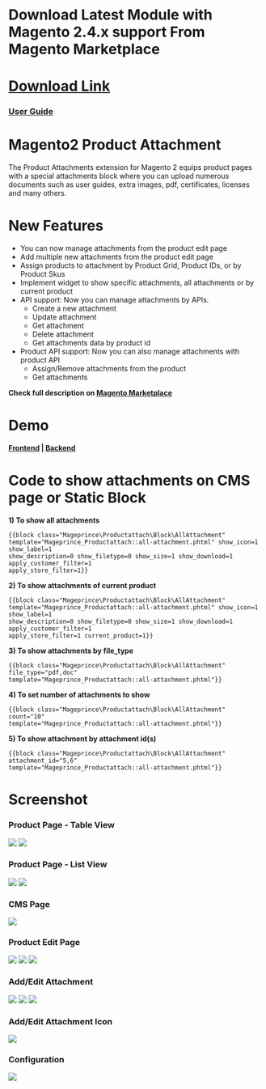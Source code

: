 # Download Latest Module with Magento 2.4.x support From Magento Marketplace
# <a href="https://marketplace.magento.com/mageprince-module-product-attachment.html">Download Link</a>

<h3><a href="https://marketplace.magento.com/media/catalog/product/mageprince-module-product-attachment-2-2-0-ce/user_guides.pdf">User Guide</a></h3>

# Magento2 Product Attachment

The Product Attachments extension for Magento 2 equips product pages with a special attachments block where you can upload numerous documents such as user guides, extra images, pdf, certificates, licenses and many others.

# New Features
<ul>
<li>You can now manage attachments from the product edit page</li>
<li>Add multiple new attachments from the product edit page</li>
<li>Assign products to attachment by Product Grid, Product IDs, or by Product Skus</li>
<li>Implement widget to show specific attachments, all attachments or by current product</li>
<li>API support: Now you can manage attachments by APIs.
  <ul>
    <li>Create a new attachment</li>
    <li>Update attachment</li>
    <li>Get attachment</li>
    <li>Delete attachment</li>
    <li>Get attachments data by product id</li>
  </ul> 
</li>
<li>Product API support: Now you can also manage attachments with product API
  <ul>
    <li>Assign/Remove attachments from the product</li>
    <li>Get attachments</li>
  </ul>  
</li>
</ul>

<b>Check full description on <a href="https://marketplace.magento.com/prince-module-productattachment.html">Magento Marketplace</a></b>

# Demo

<b><a href="https://demo.mageprince.com/push-it-messenger-bag.html">Frontend</a>   |   <a href="http://demo.mageprince.com/admin">Backend</a></b>

# Code to show attachments on CMS page or Static Block

<b>1) To show all attachments</b>

```
{{block class="Mageprince\Productattach\Block\AllAttachment"
template="Mageprince_Productattach::all-attachment.phtml" show_icon=1 show_label=1
show_description=0 show_filetype=0 show_size=1 show_download=1 apply_customer_filter=1
apply_store_filter=1}}
```

<b>2) To show attachments of current product</b>
```
{{block class="Mageprince\Productattach\Block\AllAttachment"
template="Mageprince_Productattach::all-attachment.phtml" show_icon=1 show_label=1
show_description=0 show_filetype=0 show_size=1 show_download=1 apply_customer_filter=1
apply_store_filter=1 current_product=1}}
```

<b>3) To show attachments by file_type</b>

```
{{block class="Mageprince\Productattach\Block\AllAttachment" file_type="pdf,doc"
template="Mageprince_Productattach::all-attachment.phtml"}}
```

<b>4) To set number of attachments to show</b>

```
{{block class="Mageprince\Productattach\Block\AllAttachment" count="10"
template="Mageprince_Productattach::all-attachment.phtml"}}
```

<b>5) To show attachment by attachment id(s)</b>

```
{{block class="Mageprince\Productattach\Block\AllAttachment" attachment_id="5,6"
template="Mageprince_Productattach::all-attachment.phtml"}}
```

# Screenshot

<h3>Product Page - Table View</h3>
<img src="https://mageprince.com/media/module_screenshots/productattachments/01_table_view_description.jpg"/>
<img src="https://mageprince.com/media/module_screenshots/productattachments/03_table_view_tab.jpg"/>

<h3>Product Page - List View</h3>
<img src="https://mageprince.com/media/module_screenshots/productattachments/02_list_view_description.jpg"/>
<img src="https://mageprince.com/media/module_screenshots/productattachments/04_list_view_tab.jpg"/>

<h3>CMS Page</h3>
<img src="https://mageprince.com/media/module_screenshots/productattachments/5_cms_page.jpg"/>

<h3>Product Edit Page</h3>
<img src="https://mageprince.com/media/module_screenshots/productattachments/6_admin_product_edit.jpg"/>
<img src="https://mageprince.com/media/module_screenshots/productattachments/6_admin_product_edit_1.jpg"/>
<img src="https://mageprince.com/media/module_screenshots/productattachments/7_admin_product_edit_2.jpg"/>

<h3>Add/Edit Attachment</h3>
<img src="https://mageprince.com/media/module_screenshots/productattachments/10_admin_attachment_edit_1_updated.png"/>
<img src="https://mageprince.com/media/module_screenshots/productattachments/11_admin_attachment_edit_2.jpg"/>
<img src="https://mageprince.com/media/module_screenshots/productattachments/12_admin_attachment_edit_product.jpg"/>

<h3>Add/Edit Attachment Icon</h3>
<img src="https://mageprince.com/media/module_screenshots/productattachments/13_admin_icon_edit.jpg"/>

<h3>Configuration</h3>
<img src="https://mageprince.com/media/module_screenshots/productattachments/14_configuration_1.jpg"/>
